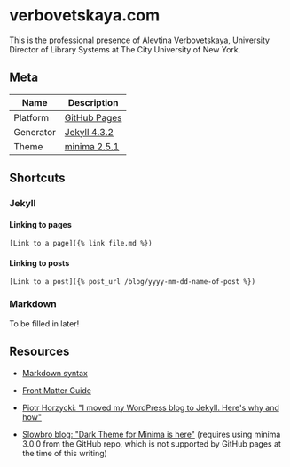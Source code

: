 # verbovetskaya.com

This is the professional presence of Alevtina Verbovetskaya, University Director of Library Systems at The City University of New York.

## Meta

| Name      | Description                                      |
| --------- | ------------------------------------------------ |
| Platform  | [GitHub Pages](https://pages.github.com/)        |
| Generator | [Jekyll 4.3.2](https://jekyllrb.com/)            |
| Theme     | [minima 2.5.1](https://github.com/jekyll/minima) |

## Shortcuts

### Jekyll

#### Linking to pages

`[Link to a page]({% link file.md %})`

#### Linking to posts

`[Link to a post]({% post_url /blog/yyyy-mm-dd-name-of-post %})`

### Markdown

To be filled in later!

## Resources

* [Markdown syntax](https://www.markdownguide.org/basic-syntax/)

* [Front Matter Guide](https://chriskyfung.github.io/amp-affiliately-jekyll-theme/front-matter-guide/)

* [Piotr Horzycki: "I moved my WordPress blog to Jekyll. Here's why and how"](https://peterdev.pl/i-moved-my-wordpress-blog-to-jekyll-heres-why-and-how/)

* [Slowbro blog: "Dark Theme for Minima is here"](https://blog.slowb.ro/dark-theme-for-minima-jekyll/) (requires using minima 3.0.0 from the GitHub repo, which is not supported by GitHub pages at the time of this writing)